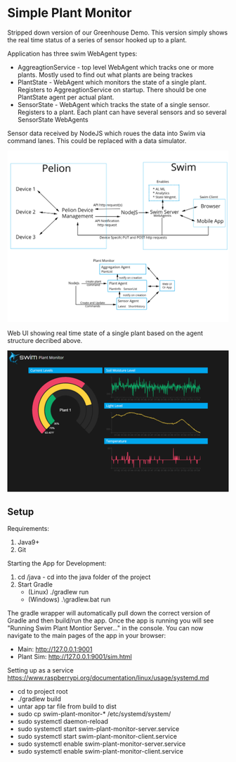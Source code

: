 # Simple Plant Monitor

Stripped down version of our Greenhouse Demo. This version simply shows the real time status of a series of sensor hooked up to a plant. 

Application has three swim WebAgent types:
* AggreagtionService - top level WebAgent which tracks one or more plants. Mostly used to find out what plants are being trackes
* PlantState - WebAgent which monitors the state of a single plant. Registers to AggreagtionService on startup. There should be one PlantState agent per actual plant.
* SensorState - WebAgent which tracks the state of a single sensor. Registers to a plant. Each plant can have several sensors and so several SensorState WebAgents

Sensor data received by NodeJS which roues the data into Swim via command lanes. This could be replaced with a data simulator.

![architechture](/ui/assets/images/dataflow-diagram.jpg)

Web UI showing real time state of a single plant based on the agent structure decribed above.

![screenshot](/ui/assets/images/ui-screenshot.png)


## Setup
Requirements:
1. Java9+
2. Git

Starting the App for Development:
1. cd /java - cd into the java folder of the project
2. Start Gradle
    * (Linux) ./gradlew run 
    * (Windows) .\gradlew.bat run

The gradle wrapper will automatically pull down the correct version of Gradle and then build/run the app. Once the app is running you will see "Running Swim Plant Montior Server..." in the console. You can now navigate to the main pages of the app in your browser:

* Main: http://127.0.0.1:9001
* Plant Sim: http://127.0.0.1:9001/sim.html



Setting up as a service 
https://www.raspberrypi.org/documentation/linux/usage/systemd.md

* cd to project root
* ./gradlew build
* untar app tar file from build to dist
* sudo cp swim-plant-monitor-* /etc/systemd/system/
* sudo systemctl daemon-reload
* sudo systemctl start swim-plant-monitor-server.service
* sudo systemctl start swim-plant-monitor-client.service
* sudo systemctl enable swim-plant-monitor-server.service
* sudo systemctl enable swim-plant-monitor-client.service
